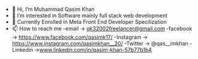 - 👋 Hi, I’m Muhammad Qasim Khan
- 👀 I’m interested in Software mainly full stack web development
- 🌱 Currently Enrolled in Meta Front End Developer Specilization
- 📫 How to reach me 
-email     -> qk32002freelancer@gmail.com
-facebook  -> https://www.facebook.com/qasimk17/
-Instagram -> https://www.instagram.com/qasimkhan__20/
-Twitter   ->  @qas__imkhan
-Linkedin  ->www.linkedin.com/in/qasim-khan-57b77b1b4

<!---
Dsouloverwhelmed/Dsouloverwhelmed is a ✨ special ✨ repository because its `README.md` (this file) appears on your GitHub profile.
You can click the Preview link to take a look at your changes.
--->
